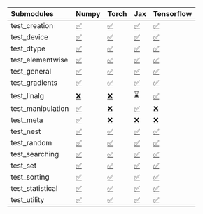 | Submodules        | Numpy                                                                                                                           | Torch                                                                                                                           | Jax                                                                                                                             | Tensorflow                                                                                                                      |
|:------------------|:--------------------------------------------------------------------------------------------------------------------------------|:--------------------------------------------------------------------------------------------------------------------------------|:--------------------------------------------------------------------------------------------------------------------------------|:--------------------------------------------------------------------------------------------------------------------------------|
| test_creation     | <a href="https://github.com/unifyai/ivy/runs/7860193628?check_suite_focus=true" rel="noopener noreferrer" target="_blank">✅</a> | <a href="https://github.com/unifyai/ivy/runs/7860196358?check_suite_focus=true" rel="noopener noreferrer" target="_blank">✅</a> | <a href="https://github.com/unifyai/ivy/runs/7860199518?check_suite_focus=true" rel="noopener noreferrer" target="_blank">✅</a> | <a href="https://github.com/unifyai/ivy/runs/7860202278?check_suite_focus=true" rel="noopener noreferrer" target="_blank">✅</a> |
| test_device       | <a href="https://github.com/unifyai/ivy/runs/7860193753?check_suite_focus=true" rel="noopener noreferrer" target="_blank">✅</a> | <a href="https://github.com/unifyai/ivy/runs/7860196611?check_suite_focus=true" rel="noopener noreferrer" target="_blank">✅</a> | <a href="https://github.com/unifyai/ivy/runs/7860199741?check_suite_focus=true" rel="noopener noreferrer" target="_blank">✅</a> | <a href="https://github.com/unifyai/ivy/runs/7860202424?check_suite_focus=true" rel="noopener noreferrer" target="_blank">✅</a> |
| test_dtype        | <a href="https://github.com/unifyai/ivy/runs/7860193931?check_suite_focus=true" rel="noopener noreferrer" target="_blank">✅</a> | <a href="https://github.com/unifyai/ivy/runs/7860196785?check_suite_focus=true" rel="noopener noreferrer" target="_blank">✅</a> | <a href="https://github.com/unifyai/ivy/runs/7860199889?check_suite_focus=true" rel="noopener noreferrer" target="_blank">✅</a> | <a href="https://github.com/unifyai/ivy/runs/7860202586?check_suite_focus=true" rel="noopener noreferrer" target="_blank">✅</a> |
| test_elementwise  | <a href="https://github.com/unifyai/ivy/runs/7860194080?check_suite_focus=true" rel="noopener noreferrer" target="_blank">✅</a> | <a href="https://github.com/unifyai/ivy/runs/7860196954?check_suite_focus=true" rel="noopener noreferrer" target="_blank">✅</a> | <a href="https://github.com/unifyai/ivy/runs/7860200066?check_suite_focus=true" rel="noopener noreferrer" target="_blank">✅</a> | <a href="https://github.com/unifyai/ivy/runs/7860202739?check_suite_focus=true" rel="noopener noreferrer" target="_blank">✅</a> |
| test_general      | <a href="https://github.com/unifyai/ivy/runs/7860194300?check_suite_focus=true" rel="noopener noreferrer" target="_blank">✅</a> | <a href="https://github.com/unifyai/ivy/runs/7860197108?check_suite_focus=true" rel="noopener noreferrer" target="_blank">✅</a> | <a href="https://github.com/unifyai/ivy/runs/7860200210?check_suite_focus=true" rel="noopener noreferrer" target="_blank">✅</a> | <a href="https://github.com/unifyai/ivy/runs/7860202950?check_suite_focus=true" rel="noopener noreferrer" target="_blank">✅</a> |
| test_gradients    | <a href="https://github.com/unifyai/ivy/runs/7860194484?check_suite_focus=true" rel="noopener noreferrer" target="_blank">✅</a> | <a href="https://github.com/unifyai/ivy/runs/7860197280?check_suite_focus=true" rel="noopener noreferrer" target="_blank">✅</a> | <a href="https://github.com/unifyai/ivy/runs/7860200459?check_suite_focus=true" rel="noopener noreferrer" target="_blank">✅</a> | <a href="https://github.com/unifyai/ivy/runs/7860203111?check_suite_focus=true" rel="noopener noreferrer" target="_blank">✅</a> |
| test_linalg       | <a href="https://github.com/unifyai/ivy/runs/7860194681?check_suite_focus=true" rel="noopener noreferrer" target="_blank">❌</a> | <a href="https://github.com/unifyai/ivy/runs/7860197435?check_suite_focus=true" rel="noopener noreferrer" target="_blank">❌</a> | <a href="https://github.com/unifyai/ivy/runs/7860200641?check_suite_focus=true" rel="noopener noreferrer" target="_blank">⌛</a> | <a href="https://github.com/unifyai/ivy/runs/7860203288?check_suite_focus=true" rel="noopener noreferrer" target="_blank">✅</a> |
| test_manipulation | <a href="https://github.com/unifyai/ivy/runs/7860194854?check_suite_focus=true" rel="noopener noreferrer" target="_blank">✅</a> | <a href="https://github.com/unifyai/ivy/runs/7860197593?check_suite_focus=true" rel="noopener noreferrer" target="_blank">❌</a> | <a href="https://github.com/unifyai/ivy/runs/7860200817?check_suite_focus=true" rel="noopener noreferrer" target="_blank">✅</a> | <a href="https://github.com/unifyai/ivy/runs/7860203498?check_suite_focus=true" rel="noopener noreferrer" target="_blank">❌</a> |
| test_meta         | <a href="https://github.com/unifyai/ivy/runs/7860195004?check_suite_focus=true" rel="noopener noreferrer" target="_blank">✅</a> | <a href="https://github.com/unifyai/ivy/runs/7860197841?check_suite_focus=true" rel="noopener noreferrer" target="_blank">❌</a> | <a href="https://github.com/unifyai/ivy/runs/7860200991?check_suite_focus=true" rel="noopener noreferrer" target="_blank">❌</a> | <a href="https://github.com/unifyai/ivy/runs/7860203706?check_suite_focus=true" rel="noopener noreferrer" target="_blank">❌</a> |
| test_nest         | <a href="https://github.com/unifyai/ivy/runs/7860195147?check_suite_focus=true" rel="noopener noreferrer" target="_blank">✅</a> | <a href="https://github.com/unifyai/ivy/runs/7860198024?check_suite_focus=true" rel="noopener noreferrer" target="_blank">✅</a> | <a href="https://github.com/unifyai/ivy/runs/7860201151?check_suite_focus=true" rel="noopener noreferrer" target="_blank">✅</a> | <a href="https://github.com/unifyai/ivy/runs/7860203890?check_suite_focus=true" rel="noopener noreferrer" target="_blank">✅</a> |
| test_random       | <a href="https://github.com/unifyai/ivy/runs/7860195317?check_suite_focus=true" rel="noopener noreferrer" target="_blank">✅</a> | <a href="https://github.com/unifyai/ivy/runs/7860198285?check_suite_focus=true" rel="noopener noreferrer" target="_blank">✅</a> | <a href="https://github.com/unifyai/ivy/runs/7860201303?check_suite_focus=true" rel="noopener noreferrer" target="_blank">✅</a> | <a href="https://github.com/unifyai/ivy/runs/7860204074?check_suite_focus=true" rel="noopener noreferrer" target="_blank">✅</a> |
| test_searching    | <a href="https://github.com/unifyai/ivy/runs/7860195498?check_suite_focus=true" rel="noopener noreferrer" target="_blank">✅</a> | <a href="https://github.com/unifyai/ivy/runs/7860198449?check_suite_focus=true" rel="noopener noreferrer" target="_blank">✅</a> | <a href="https://github.com/unifyai/ivy/runs/7860201461?check_suite_focus=true" rel="noopener noreferrer" target="_blank">✅</a> | <a href="https://github.com/unifyai/ivy/runs/7860204241?check_suite_focus=true" rel="noopener noreferrer" target="_blank">✅</a> |
| test_set          | <a href="https://github.com/unifyai/ivy/runs/7860195654?check_suite_focus=true" rel="noopener noreferrer" target="_blank">✅</a> | <a href="https://github.com/unifyai/ivy/runs/7860198627?check_suite_focus=true" rel="noopener noreferrer" target="_blank">✅</a> | <a href="https://github.com/unifyai/ivy/runs/7860201627?check_suite_focus=true" rel="noopener noreferrer" target="_blank">✅</a> | <a href="https://github.com/unifyai/ivy/runs/7860204410?check_suite_focus=true" rel="noopener noreferrer" target="_blank">✅</a> |
| test_sorting      | <a href="https://github.com/unifyai/ivy/runs/7860195841?check_suite_focus=true" rel="noopener noreferrer" target="_blank">✅</a> | <a href="https://github.com/unifyai/ivy/runs/7860198866?check_suite_focus=true" rel="noopener noreferrer" target="_blank">✅</a> | <a href="https://github.com/unifyai/ivy/runs/7860201764?check_suite_focus=true" rel="noopener noreferrer" target="_blank">✅</a> | <a href="https://github.com/unifyai/ivy/runs/7860204587?check_suite_focus=true" rel="noopener noreferrer" target="_blank">✅</a> |
| test_statistical  | <a href="https://github.com/unifyai/ivy/runs/7860196014?check_suite_focus=true" rel="noopener noreferrer" target="_blank">✅</a> | <a href="https://github.com/unifyai/ivy/runs/7860199137?check_suite_focus=true" rel="noopener noreferrer" target="_blank">✅</a> | <a href="https://github.com/unifyai/ivy/runs/7860201930?check_suite_focus=true" rel="noopener noreferrer" target="_blank">✅</a> | <a href="https://github.com/unifyai/ivy/runs/7860204779?check_suite_focus=true" rel="noopener noreferrer" target="_blank">✅</a> |
| test_utility      | <a href="https://github.com/unifyai/ivy/runs/7860196170?check_suite_focus=true" rel="noopener noreferrer" target="_blank">✅</a> | <a href="https://github.com/unifyai/ivy/runs/7860199358?check_suite_focus=true" rel="noopener noreferrer" target="_blank">✅</a> | <a href="https://github.com/unifyai/ivy/runs/7860202119?check_suite_focus=true" rel="noopener noreferrer" target="_blank">✅</a> | <a href="https://github.com/unifyai/ivy/runs/7860204961?check_suite_focus=true" rel="noopener noreferrer" target="_blank">✅</a> |
